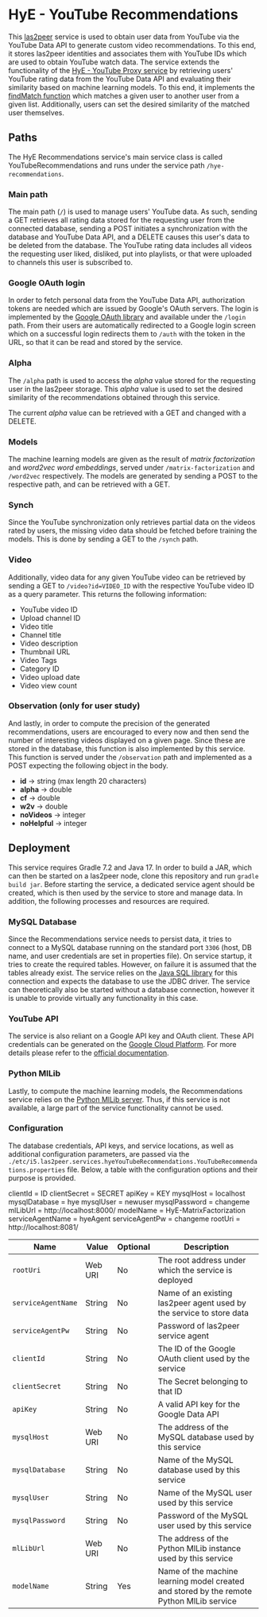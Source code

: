 # HyE - YouTube Recommendations

This [las2peer](https://github.com/rwth-acis/las2peer) service is used to obtain user data from YouTube via the YouTube Data API to generate custom video recommendations.
To this end, it stores las2peer identities and associates them with YouTube IDs which are used to obtain YouTube watch data.
The service extends the functionality of the [HyE - YouTube Proxy service](https://github.com/rwth-acis/hye-youtube-proxy) by retrieving users' YouTube rating data from the YouTube Data API and evaluating their similarity based on machine learning models.
To this end, it implements the [findMatch function](https://github.com/rwth-acis/hye-youtube-recommendations/blob/master/youtube_recommendations/src/main/java/i5/las2peer/services/hyeYouTubeRecommendations/YouTubeRecommendations.java#L562) which matches a given user to another user from a given list.
Additionally, users can set the desired similarity of the matched user themselves.

## Paths

The HyE Recommendations service's main service class is called YouTubeRecommendations and runs under the service path `/hye-recommendations`.

### Main path
The main path (`/`) is used to manage users' YouTube data.
As such, sending a GET retrieves all rating data stored for the requesting user from the connected database, sending a POST initiates a synchronization with the database and YouTube Data API, and a DELETE causes this user's data to be deleted from the database.
The YouTube rating data includes all videos the requesting user liked, disliked, put into playlists, or that were uploaded to channels this user is subscribed to.

### Google OAuth login
In order to fetch personal data from the YouTube Data API, authorization tokens are needed which are issued by Google's OAuth servers.
The login is implemented by the [Google OAuth library](https://developers.google.com/api-client-library/java/google-oauth-java-client/) and available under the `/login` path.
From their users are automatically redirected to a Google login screen which on a successful login redirects them to `/auth` with the token in the URL, so that it can be read and stored by the service.

### Alpha
The `/alpha` path is used to access the *alpha* value stored for the requesting user in the las2peer storage.
This *alpha* value is used to set the desired similarity of the recommendations obtained through this service.

The current *alpha* value can be retrieved with a GET and changed with a DELETE.

### Models
The machine learning models are given as the result of *matrix factorization* and *word2vec word embeddings*, served under `/matrix-factorization` and `/word2vec` respectively.
The models are generated by sending a POST to the respective path, and can be retrieved with a GET.

### Synch
Since the YouTube synchronization only retrieves partial data on the videos rated by users, the missing video data should be fetched before training the models.
This is done by sending a GET to the `/synch` path.

### Video
Additionally, video data for any given YouTube video can be retrieved by sending a GET to `/video?id=VIDEO_ID` with the respective YouTube video ID as a query parameter.
This returns the following information:

* YouTube video ID
* Upload channel ID
* Video title
* Channel title
* Video description
* Thumbnail URL
* Video Tags
* Category ID
* Video upload date
* Video view count

### Observation (only for user study)
And lastly, in order to compute the precision of the generated recommendations, users are encouraged to every now and then send the number of interesting videos displayed on a given page.
Since these are stored in the database, this function is also implemented by this service.
This function is served under the `/observation` path and implemented as a POST expecting the following object in the body.

* **id**        -> string (max length 20 characters)
* **alpha**     -> double
* **cf**        -> double
* **w2v**       -> double
* **noVideos**  -> integer
* **noHelpful** -> integer

## Deployment
This service requires Gradle 7.2 and Java 17.
In order to build a JAR, which can then be started on a las2peer node, clone this repository and run `gradle build jar`.
Before starting the service, a dedicated service agent should be created, which is then used by the service to store and manage data.
In addition, the following processes and resources are required.

### MySQL Database
Since the Recommendations service needs to persist data, it tries to connect to a MySQL database running on the standard port `3306` (host, DB name, and user credentials are set in properties file).
On service startup, it tries to create the required tables.
However, on failure it is assumed that the tables already exist.
The service relies on the [Java SQL library](https://docs.oracle.com/javase/8/docs/api/java/sql/package-summary.html) for this connection and expects the database to use the JDBC driver.
The service can theoretically also be started without a database connection, however it is unable to provide virtually any functionality in this case.

### YouTube API
The service is also reliant on a Google API key and OAuth client.
These API credentials can be generated on the [Google Cloud Platform](https://console.cloud.google.com).
For more details please refer to the [official documentation](https://developers.google.com/api-client-library/java/google-oauth-java-client/setup).

### Python MlLib
Lastly, to compute the machine learning models, the Recommendations service relies on the [Python MlLib server](https://github.com/rwth-acis/hye-python-mllib).
Thus, if this service is not available, a large part of the service functionality cannot be used.

### Configuration
The database credentials, API keys, and service locations, as well as additional configuration parameters, are passed via the `./etc/i5.las2peer.services.hyeYouTubeRecommendations.YouTubeRecommendations.properties` file.
Below, a table with the configuration options and their purpose is provided.

clientId = ID
clientSecret = SECRET
apiKey = KEY
mysqlHost = localhost
mysqlDatabase = hye
mysqlUser = newuser
mysqlPassword = changeme
mlLibUrl = http://localhost:8000/
modelName = HyE-MatrixFactorization
serviceAgentName = hyeAgent
serviceAgentPw = changeme
rootUri = http://localhost:8081/

| Name | Value | Optional | Description |
| ---- | ----- | -------- | ----------- |
| `rootUri` | Web URI | No | The root address under which the service is deployed |
| `serviceAgentName` | String | No | Name of an existing las2peer agent used by the service to store data |
| `serviceAgentPw` | String | No | Password of las2peer service agent |
| `clientId` | String | No | The ID of the Google OAuth client used by the service |
| `clientSecret` | String | No | The Secret belonging to that ID |
| `apiKey` | String | No | A valid API key for the Google Data API |
| `mysqlHost` | Web URI | No | The address of the MySQL database used by this service |
| `mysqlDatabase` | String | No | Name of the MySQL database used by this service |
| `mysqlUser` | String | No | Name of the MySQL user used by this service |
| `mysqlPassword` | String | No | Password of the MySQL user used by this service |
| `mlLibUrl` | Web URI | No | The address of the Python MlLib instance used by this service |
| `modelName` | String | Yes | Name of the machine learning model created and stored by the remote Python MlLib service |
